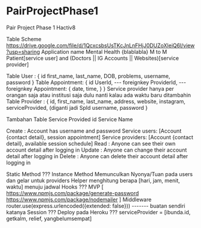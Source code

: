 # PairProjectPhase1
Pair Project Phase 1 Hactiv8


Table Scheme 
  https://drive.google.com/file/d/1QcxcsbsUsTKcJnLnFHjJ0DUZoXleiQ6l/view?usp=sharing
Application name
  Mental Health {blablabla}
M to M
  Patient[service user] and (Doctors || IG Accounts || Websites)[service provider]
  
Table User : {
    id
    first_name,
    last_name,
    DOB,
    problems,
    username,
    password
    }
Table Appointment: {
    id
    UserId, --- foreignkey
    ProviderId, --- foreignkey
    Appointment: {
        date,
        time,
    }
}
Service provider hanya per orangan saja atau institusi saja dulu nanti kalau ada waktu baru ditambahin
Table Provider : {
    id,
    first_name,
    last_name,
    address,
    website,
    instagram,
    serviceProvided, (diganti jadi SpId
    username,
    password
}

Tambahan
  Table Service Provided
    id
    Service Name

Create : Account has username and password
  Service users: [Account {contact detail}, session appointment]
  Service providers: [Account {contact detail}, available session schedule] 
Read : 
  Anyone can see their own account detail after logging in
Update :
  Anyone can change their account detail after logging in
Delete :
  Anyone can delete their account detail after logging in

Static Method
  ???
Instance Method
  Memunculkan Nyonya/Tuan pada users dan gelar untuk providers
Helper
  menghitung berapa [hari, jam, menit, waktu] menuju jadwal
Hooks
  ???
MVP 
  [
   https://www.npmjs.com/package/generate-password
   https://www.npmjs.com/package/nodemailer
  ]
Middleware
  router.use(express.urlencoded({extended: false})) ------- buatan sendiri katanya
Session
  ???
Deploy pada Heroku
  ???
serviceProvider = [ibunda.id, getkalm, relief, yangbelumsempat]
